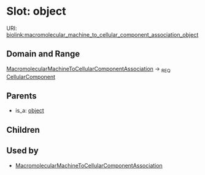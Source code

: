 # Slot: object




URI: [biolink:macromolecular_machine_to_cellular_component_association_object](https://w3id.org/biolink/vocab/macromolecular_machine_to_cellular_component_association_object)
## Domain and Range

[MacromolecularMachineToCellularComponentAssociation](MacromolecularMachineToCellularComponentAssociation.md) ->  <sub>REQ</sub> [CellularComponent](CellularComponent.md)
## Parents

 *  is_a: [object](functional_association_object.md)
## Children

## Used by

 * [MacromolecularMachineToCellularComponentAssociation](MacromolecularMachineToCellularComponentAssociation.md)
